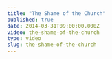 ```yaml
---
title: "The Shame of the Church"
published: true
date: 2014-03-31T09:00:00.000Z
video: the-shame-of-the-church
type: video
slug: the-shame-of-the-church
---
```

